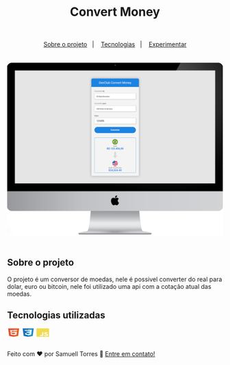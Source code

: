 <h1 align="center">
  Convert Money
</h1>
<br>

<p align="center">
  <a href="#sobre-o-projeto">Sobre o projeto</a>&nbsp;&nbsp;&nbsp;|&nbsp;&nbsp;&nbsp;
  <a href="#tecnologias-utilizadas">Tecnologias</a>&nbsp;&nbsp;&nbsp;|&nbsp;&nbsp;&nbsp;
  <a target="_blank" href="https://samuelltorres.github.io/conversor-moedas/">Experimentar</a>
</p>

<br>
<div align="center" >
<img src="https://github.com/samuelltorres/conversor-moedas/blob/master/assets/layout.png?raw=true" alt="Origin" width="800px">
</div>
<br>



## Sobre o projeto

O projeto é um conversor de moedas, nele é possivel converter do real para dolar, euro ou bitcoin, nele foi utilizado uma api com a cotação atual das moedas.
<br>

## Tecnologias utilizadas

<div style="display: inline_block">
  <img align="center" alt="HTML" height="20" width="30" src="https://raw.githubusercontent.com/devicons/devicon/master/icons/html5/html5-original.svg">
  <img align="center" alt="CSS" height="20" width="30" src="https://raw.githubusercontent.com/devicons/devicon/master/icons/css3/css3-original.svg">
  <img align="center" alt="JS" height="20" width="30" src="https://raw.githubusercontent.com/devicons/devicon/master/icons/javascript/javascript-plain.svg">
</div>
<br>

Feito com ♥ por Samuell Torres :wave: [Entre em contato!](https://www.linkedin.com/in/samuelltorres/)
